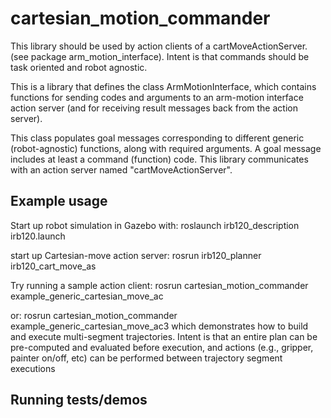 # cartesian_motion_commander
This library should be used by action clients of a cartMoveActionServer.
(see package arm_motion_interface).
Intent is that commands should be task oriented and robot agnostic.

This is a library that defines the class ArmMotionInterface, which contains functions
for sending codes and arguments to an arm-motion interface action server (and for
receiving result messages back from the action server).

This class populates goal messages corresponding to different generic (robot-agnostic)
functions, along with required arguments. A goal message includes at least a command (function) code.
This library communicates with an action server named "cartMoveActionServer".

## Example usage
Start up robot simulation in Gazebo with: 
roslaunch irb120_description irb120.launch 

start up Cartesian-move action server:
rosrun irb120_planner irb120_cart_move_as 

Try running a sample action client:
rosrun cartesian_motion_commander example_generic_cartesian_move_ac

or:
rosrun cartesian_motion_commander example_generic_cartesian_move_ac3
which demonstrates how to build and execute multi-segment trajectories.
Intent is that an entire plan can be pre-computed and evaluated before execution, and actions
(e.g., gripper, painter on/off, etc) can be performed between trajectory segment executions



## Running tests/demos
    
